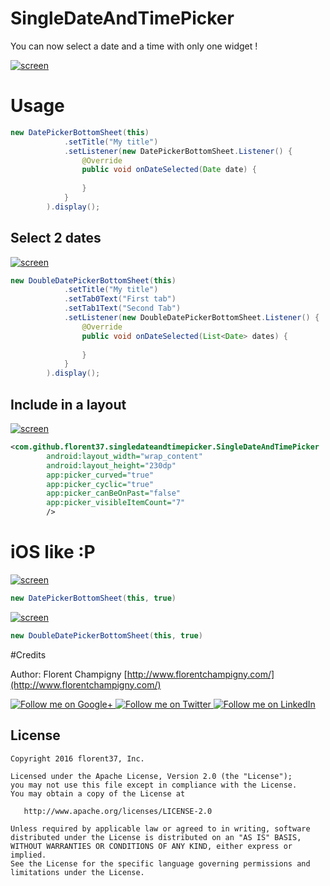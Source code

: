 # SingleDateAndTimePicker

You can now select a date and a time with only one widget !

[![screen](https://raw.githubusercontent.com/florent37/SingleDateAndTimePicker/master/media/simple_small.png)](https://www.github.com/florent37/SingleDateAndTimePicker)

# Usage

```java
new DatePickerBottomSheet(this)
            .setTitle("My title")
            .setListener(new DatePickerBottomSheet.Listener() {
                @Override
                public void onDateSelected(Date date) {
                
                }
            }
        ).display();
```

## Select 2 dates

[![screen](https://raw.githubusercontent.com/florent37/SingleDateAndTimePicker/master/media/double_small.png)](https://www.github.com/florent37/SingleDateAndTimePicker)

```java
new DoubleDatePickerBottomSheet(this)
            .setTitle("My title")
            .setTab0Text("First tab")
            .setTab1Text("Second Tab")
            .setListener(new DoubleDatePickerBottomSheet.Listener() {
                @Override
                public void onDateSelected(List<Date> dates) {
                
                }
            }
        ).display();
```

## Include in a layout

[![screen](https://raw.githubusercontent.com/florent37/SingleDateAndTimePicker/master/media/layout_small.png)](https://www.github.com/florent37/SingleDateAndTimePicker)

```xml
<com.github.florent37.singledateandtimepicker.SingleDateAndTimePicker
        android:layout_width="wrap_content"
        android:layout_height="230dp"
        app:picker_curved="true"
        app:picker_cyclic="true"
        app:picker_canBeOnPast="false"
        app:picker_visibleItemCount="7"
        />
```

# iOS like :P

[![screen](https://raw.githubusercontent.com/florent37/SingleDateAndTimePicker/master/media/ios_simple_crop.png)](https://www.github.com/florent37/SingleDateAndTimePicker)

```java
new DatePickerBottomSheet(this, true)
```

[![screen](https://raw.githubusercontent.com/florent37/SingleDateAndTimePicker/master/media/ios_double_crop.png)](https://www.github.com/florent37/SingleDateAndTimePicker)

```java
new DoubleDatePickerBottomSheet(this, true)
```

#Credits

Author: Florent Champigny [http://www.florentchampigny.com/](http://www.florentchampigny.com/)

<a href="https://plus.google.com/+florentchampigny">
  <img alt="Follow me on Google+"
       src="https://raw.githubusercontent.com/florent37/DaVinci/master/mobile/src/main/res/drawable-hdpi/gplus.png" />
</a>
<a href="https://twitter.com/florent_champ">
  <img alt="Follow me on Twitter"
       src="https://raw.githubusercontent.com/florent37/DaVinci/master/mobile/src/main/res/drawable-hdpi/twitter.png" />
</a>
<a href="https://www.linkedin.com/in/florentchampigny">
  <img alt="Follow me on LinkedIn"
       src="https://raw.githubusercontent.com/florent37/DaVinci/master/mobile/src/main/res/drawable-hdpi/linkedin.png" />
</a>


License
--------

    Copyright 2016 florent37, Inc.

    Licensed under the Apache License, Version 2.0 (the "License");
    you may not use this file except in compliance with the License.
    You may obtain a copy of the License at

       http://www.apache.org/licenses/LICENSE-2.0

    Unless required by applicable law or agreed to in writing, software
    distributed under the License is distributed on an "AS IS" BASIS,
    WITHOUT WARRANTIES OR CONDITIONS OF ANY KIND, either express or implied.
    See the License for the specific language governing permissions and
    limitations under the License.
